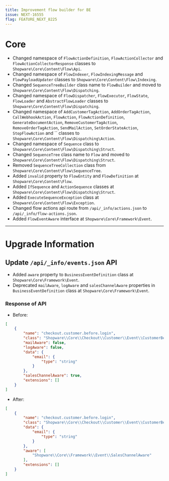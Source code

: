 ```yaml
---
title: Improvement flow builder for BE
issue: NEXT-16555
flag: FEATURE_NEXT_8225
---
```

# Core
* Changed namespace of `FlowActionDefinition`, `FlowActionCollector` and `FlowActionCollectorResponse` classes to `Shopware\Core\Content\Flow\Api`.
* Changed namespace of `FlowIndexer`, `FlowIndexingMessage` and `FlowPayloadUpdater` classes to `Shopware\Core\Content\Flow\Indexing`.
* Changed `SequenceTreeBuilder` class name to `FlowBuilder` and moved to `Shopware\Core\Content\Flow\Dispatching`.
* Changed namespace of `FlowDispatcher`, `FlowExecutor`, `FlowState`, `FlowLoader` and `AbstractFlowLoader` classes to `Shopware\Core\Content\Flow\Dispatching`.
* Changed namespace of `AddCustomerTagAction`, `AddOrderTagAction`, `CallWebhookAction`, `FlowAction`, `FlowActionDefinition`, `GenerateDocumentAction`, `RemoveCustomerTagAction`, `RemoveOrderTagAction`, `SendMailAction`, `SetOrderStateAction`, `StopFlowAction` and `` classes to `Shopware\Core\Content\Flow\Dispatching\Action`.
* Changed namespace of `Sequence` class to `Shopware\Core\Content\Flow\Dispatching\Struct`.
* Changed `SequenceTree` class name to `Flow` and moved to `Shopware\Core\Content\Flow\Dispatching\Struct`.
* Removed `SequenceTreeCollection` class from `Shopware\Core\Content\Flow\SequenceTree`.
* Added `invalid` property to `FlowEntity` and `FlowDefinition` at `Shopware\Core\Content\Flow`.
* Added `IfSequence` and `ActionSequence` classes at `Shopware\Core\Content\Flow\Dispatching\Struct`.
* Added `ExecuteSequenceException` class at `Shopware\Core\Content\Flow\Exception`.
* Changed flow actions api route from `/api/_info/actions.json` to `/api/_info/flow-actions.json`.
* Added `FlowEventAware` interface at `Shopware\Core\Framework\Event`.
___
# Upgrade Information

## Update `/api/_info/events.json` API
* Added `aware` property to `BusinessEventDefinition` class at `Shopware\Core\Framework\Event`.
* Deprecated `mailAware`, `logAware` and `salesChannelAware` properties in `BusinessEventDefinition` class at `Shopware\Core\Framework\Event`.
### Response of API
* Before:
```json
[
    {
        "name": "checkout.customer.before.login",
        "class": "Shopware\\Core\\Checkout\\Customer\\Event\\CustomerBeforeLoginEvent",
        "mailAware": false,
        "logAware": false,
        "data": {
            "email": {
                "type": "string"
            }
        },
        "salesChannelAware": true,
        "extensions": []
    }
]
```
* After:
```json
[
    {
        "name": "checkout.customer.before.login",
        "class": "Shopware\\Core\\Checkout\\Customer\\Event\\CustomerBeforeLoginEvent",
        "data": {
            "email": {
                "type": "string"
            }
        },
        "aware": [
            "Shopware\\Core\\Framework\\Event\\SalesChannelAware"
        ],
        "extensions": []
    }
]
```
